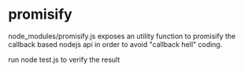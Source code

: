 # promisify

node_modules/promisify.js exposes an utility function to promisify the callback based nodejs api in order to avoid "callback hell" coding.

run node test.js to verify the result
